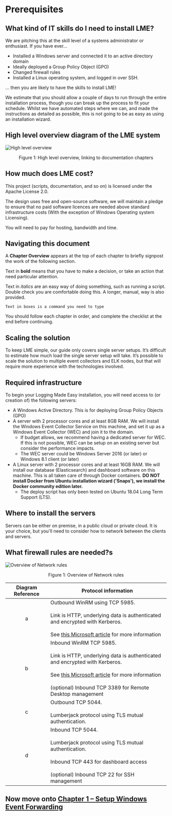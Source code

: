 # Prerequisites


## What kind of IT skills do I need to install LME?


We are pitching this at the skill level of a systems administrator or enthusiast. If you have ever…


* Installed a Windows server and connected it to an active directory domain
* Ideally deployed a Group Policy Object (GPO)
* Changed firewall rules
* Installed a Linux operating system, and logged in over SSH.
 


… then you are likely to have the skills to install LME!

We estimate that you should allow a couple of days to run through the entire installation process, though you can break up the process to fit your schedule. Whilst we have automated steps where we can, and made the instructions as detailed as possible, this is not going to be as easy as using an installation wizard.  

## High level overview diagram of the LME system

![High level overview](/docs/chapter_overview.jpg)
<p align="center">
Figure 1: High level overview, linking to documentation chapters
</p>

## How much does LME cost?

This project (scripts, documentation, and so on) is licensed under the Apache License 2.0.

The design uses free and open-source software, we will maintain a pledge to ensure that no paid software licences are needed above standard infrastructure costs (With the exception of Windows Operating system Licensing). 

You will need to pay for hosting, bandwidth and time.


## Navigating this document

A **Chapter Overview** appears at the top of each chapter to briefly signpost the work of the following section.

Text in **bold** means that you have to make a decision, or take an action that need particular attention.
	

Text in *italics* are an easy way of doing something, such as running a script. Double check you are comfortable doing this. A longer, manual, way is also provided.
	

``` Text in boxes is a command you need to type ```


You should follow each chapter in order, and complete the checklist at the end before continuing.

## Scaling the solution
To keep LME simple, our guide only covers single server setups. It’s difficult to estimate how much load the single server setup will take.
It’s possible to scale the solution to multiple event collectors and ELK nodes, but that will require more experience with the technologies involved.

## Required infrastructure

To begin your Logging Made Easy installation, you will need access to (or creation of) the following servers: 

* A Windows Active Directory. This is for deploying Group Policy Objects (GPO)
* A server with 2 processor cores and at least 8GB RAM. We will install the Windows Event Collector Service on this machine, and set it up as a Windows Event Collector (WEC) and join it to the domain.
   * If budget allows, we recommend having a dedicated server for WEC. If this is not possible, WEC can be setup on an existing server but consider the performance impacts.
   * The WEC server could be Windows Server 2016 (or later) or Windows 8.1 client (or later) 
* A Linux server with 2 processor cores and at least 16GB RAM. We will install our database (Elasticsearch) and dashboard software on this machine. This is all taken care of through Docker containers. **DO NOT install Docker from Ubuntu installation wizard ('Snaps'), we install the Docker community edition later.**
   * The deploy script has only been tested on Ubuntu 18.04 Long Term Support (LTS).

## Where to install the servers

Servers can be either on premise, in a public cloud or private cloud. It is your choice, but you'll need to consider how to network between the clients and servers.

## What firewall rules are needed?s

![Overview of Network rules](troubleshooting-overview.jpg)
<p align="center">  
Figure 1: Overview of Network rules
</p>

| Diagram Reference | Protocol information |
| :---: |-------------|
| a | Outbound WinRM using TCP 5985. </br></br> Link is HTTP, underlying data is authenticated and encrypted with Kerberos. </br></br>  See [this Microsoft article](https://docs.microsoft.com/en-us/windows/security/threat-protection/use-windows-event-forwarding-to-assist-in-intrusion-detection) for more information |
| b | Inbound WinRM TCP 5985. </br></br> Link is HTTP, underlying data is authenticated and encrypted with Kerberos. </br></br>  See [this Microsoft article](https://docs.microsoft.com/en-us/windows/security/threat-protection/use-windows-event-forwarding-to-assist-in-intrusion-detection) for more information </br></br> (optional) Inbound TCP 3389 for Remote Desktop management |
| c | Outbound TCP 5044. </br></br> Lumberjack protocol using TLS mutual authentication. |
| d | Inbound TCP 5044. </br> </br> Lumberjack protocol using TLS mutual authentication. </br></br> Inbound TCP 443 for dashboard access </br></br> (optional) Inbound TCP 22 for SSH management |

## Now move onto [Chapter 1 – Setup Windows Event Forwarding](chapter1.md) 
